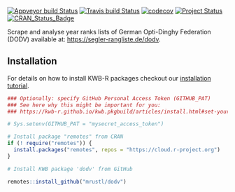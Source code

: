 [![Appveyor build Status](https://ci.appveyor.com/api/projects/status/github/mrustl/dodv?branch=master&svg=true)](https://ci.appveyor.com/project/mrustl/dodv/branch/master)
[![Travis build Status](https://travis-ci.com/mrustl/dodv.svg?branch=master)](https://travis-ci.org/mrustl/dodv)
[![codecov](https://codecov.io/github/mrustl/dodv/branch/master/graphs/badge.svg)](https://codecov.io/github/mrustl/dodv)
[![Project Status](https://img.shields.io/badge/lifecycle-experimental-orange.svg)](https://www.tidyverse.org/lifecycle/#experimental)
[![CRAN_Status_Badge](https://www.r-pkg.org/badges/version/dodv)]()

Scrape and analyse year ranks lists of German
Opti-Dinghy Federation (DODV) available at:
<https://segler-rangliste.de/dodv>.

## Installation

For details on how to install KWB-R packages checkout our [installation tutorial](https://kwb-r.github.io/kwb.pkgbuild/articles/install.html).

```r
### Optionally: specify GitHub Personal Access Token (GITHUB_PAT)
### See here why this might be important for you:
### https://kwb-r.github.io/kwb.pkgbuild/articles/install.html#set-your-github_pat

# Sys.setenv(GITHUB_PAT = "mysecret_access_token")

# Install package "remotes" from CRAN
if (! require("remotes")) {
  install.packages("remotes", repos = "https://cloud.r-project.org")
}

# Install KWB package 'dodv' from GitHub

remotes::install_github("mrustl/dodv")
```
